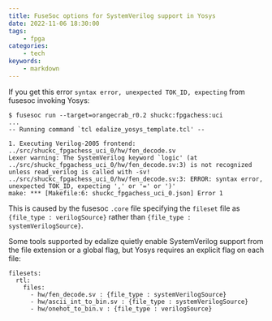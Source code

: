```yaml
---
title: FuseSoc options for SystemVerilog support in Yosys
date: 2022-11-06 18:30:00
tags:
    - fpga
categories:
    - tech
keywords:
    - markdown
---
```


If you get this error `syntax error, unexpected TOK_ID, expecting` from fusesoc invoking Yosys:

    $ fusesoc run --target=orangecrab_r0.2 shuckc:fpgachess:uci
    ...
    -- Running command `tcl edalize_yosys_template.tcl' --

    1. Executing Verilog-2005 frontend: ../src/shuckc_fpgachess_uci_0/hw/fen_decode.sv
    Lexer warning: The SystemVerilog keyword `logic' (at ../src/shuckc_fpgachess_uci_0/hw/fen_decode.sv:3) is not recognized unless read_verilog is called with -sv!
    ../src/shuckc_fpgachess_uci_0/hw/fen_decode.sv:3: ERROR: syntax error, unexpected TOK_ID, expecting ',' or '=' or ')'
    make: *** [Makefile:6: shuckc_fpgachess_uci_0.json] Error 1

This is caused by the fusesoc `.core` file specifying the `fileset` file as `{file_type : verilogSource}` rather than `{file_type : systemVerilogSource}`.

Some tools supported by edalize quietly enable SystemVerilog support from the file extension or a global flag, but Yosys requires an explicit flag on each file:


    filesets:
      rtl:
        files:
          - hw/fen_decode.sv : {file_type : systemVerilogSource}
          - hw/ascii_int_to_bin.sv : {file_type : systemVerilogSource}
          - hw/onehot_to_bin.v : {file_type : verilogSource}
